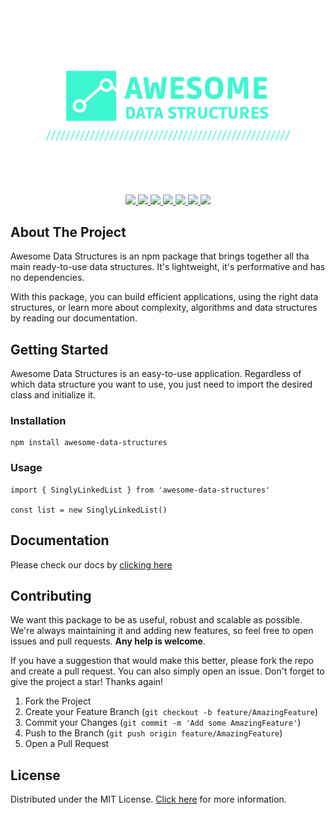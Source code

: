 <img src="logo-ads.png" align="center">

<p align="center">
    <a href="#" alt="Version">
        <img src="https://img.shields.io/github/package-json/v/letsaguiar/awesome-data-structures?color=%23f&style=for-the-badge">
    </a>
    <a href="#" alt="Coverage">
        <img src="https://img.shields.io/codecov/c/github/letsaguiar/awesome-data-structures?color=%23f&style=for-the-badge">
    </a>
    <a href="#" alt="Contributors">
        <img src="https://img.shields.io/github/contributors/letsaguiar/awesome-data-structures?color=%23f&style=for-the-badge">
    </a>
    <a href="#" alt="Forks">
        <img src="https://img.shields.io/github/forks/letsaguiar/awesome-data-structures?color=%23f&style=for-the-badge">
    </a>
    <a href="#" alt="Stars">
        <img src="https://img.shields.io/github/stars/letsaguiar/awesome-data-structures?color=%23f&style=for-the-badge">
    </a>
    <a href="#" alt="Issues">
        <img src="https://img.shields.io/github/issues/letsaguiar/awesome-data-structures?color=%23f&style=for-the-badge">
    </a>
    <a href="#" alt="License">
        <img src="https://img.shields.io/github/license/letsaguiar/awesome-data-structures?style=for-the-badge">
    </a>
</p>

## About The Project

Awesome Data Structures is an npm package that brings together all tha main ready-to-use data structures. It's lightweight, it's performative and has no dependencies.

With this package, you can build efficient applications, using the right data structures, or learn more about complexity, algorithms and data structures by reading our documentation.

## Getting Started

Awesome Data Structures is an easy-to-use application. Regardless of which data structure you want to use, you just need to import the desired class and initialize it. 

### Installation

```
npm install awesome-data-structures
```

### Usage
```
import { SinglyLinkedList } from 'awesome-data-structures'

const list = new SinglyLinkedList()
```

## Documentation
Please check our docs by [clicking here](https://github.com/letsaguiar/awesome-data-structures/wiki)

## Contributing
We want this package to be as useful, robust and scalable as possible. We're always maintaining it and adding new features, so feel free to open issues and pull requests. **Any help is welcome**.

If you have a suggestion that would make this better, please fork the repo and create a pull request. You can also simply open an issue. Don't forget to give the project a star! Thanks again!

1. Fork the Project
2. Create your Feature Branch (`git checkout -b feature/AmazingFeature`)
3. Commit your Changes (`git commit -m 'Add some AmazingFeature'`)
4. Push to the Branch (`git push origin feature/AmazingFeature`)
5. Open a Pull Request

## License

Distributed under the MIT License. [Click here](LICENSE.md) for more information.